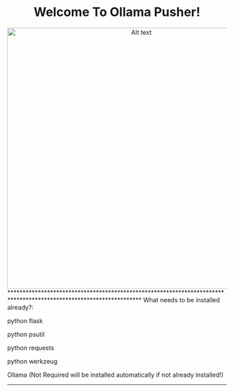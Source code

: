 <div align="center">
  <h1>Welcome To Ollama Pusher!</h1>
  <img src="https://raw.githubusercontent.com/dronerazzo/ollama-pusher/refs/heads/main/templates/ollama-pusher.webp" alt="Alt text" width="600">
</div>
*******************************************************************************************************************
What needs to be installed already?:

python flask

python psutil

python requests

python werkzeug

Ollama (Not Required will be installed automatically if not already installed!)
*******************************************************************************************************************

